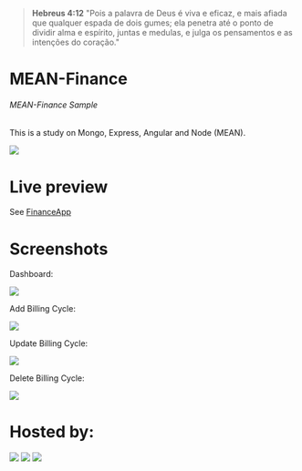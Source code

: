 ﻿> **Hebreus 4:12** "Pois a palavra de Deus é viva e eficaz, e mais afiada que qualquer espada de dois gumes; ela penetra até o ponto de dividir alma e espírito, juntas e medulas, e julga os pensamentos e as intenções do coração."

# MEAN-Finance
###### MEAN-Finance Sample

This is a study on Mongo, Express, Angular and Node (MEAN).

![](https://udemy-images.udemy.com/course/240x135/1013310_91c6_5.jpg)

# Live preview

See [FinanceApp](http://meanfinance.surge.sh)

# Screenshots

Dashboard:

![](http://insidecode.com.br/apps/FinanceAPP/dashboard.png)


Add Billing Cycle:

![](http://insidecode.com.br/apps/FinanceAPP/adicionar_ciclo_pagamentos.png)


Update Billing Cycle:

![](http://insidecode.com.br/apps/FinanceAPP/alterar_ciclo_pagamentos.png)


Delete Billing Cycle:

![](http://insidecode.com.br/apps/FinanceAPP/deletar_ciclo_pagamentos.png)

# Hosted by:
[![](https://upload.wikimedia.org/wikipedia/en/a/a9/Heroku_logo.png)](https://www.heroku.com/)
[![](https://upload.wikimedia.org/wikipedia/en/thumb/4/4a/MLab_company_logo.svg/225px-MLab_company_logo.svg.png)](https://mlab.com/)
[![](https://cdn-images-1.medium.com/max/1600/1*eVB5vYYq2RsSApeoZhjxzw.png)](https://surge.sh/)
